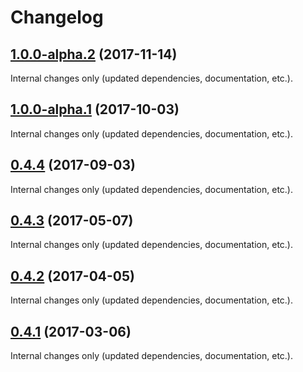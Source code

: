 Changelog
=========

## [1.0.0-alpha.2](https://github.com/ckeditor/ckeditor5-markdown-gfm/compare/v1.0.0-alpha.1...v1.0.0-alpha.2) (2017-11-14)

Internal changes only (updated dependencies, documentation, etc.).

## [1.0.0-alpha.1](https://github.com/ckeditor/ckeditor5-markdown-gfm/compare/v0.4.4...v1.0.0-alpha.1) (2017-10-03)

Internal changes only (updated dependencies, documentation, etc.).


## [0.4.4](https://github.com/ckeditor/ckeditor5-markdown-gfm/compare/v0.4.3...v0.4.4) (2017-09-03)

Internal changes only (updated dependencies, documentation, etc.).


## [0.4.3](https://github.com/ckeditor/ckeditor5-markdown-gfm/compare/v0.4.2...v0.4.3) (2017-05-07)

Internal changes only (updated dependencies, documentation, etc.).


## [0.4.2](https://github.com/ckeditor/ckeditor5-markdown-gfm/compare/v0.4.1...v0.4.2) (2017-04-05)

Internal changes only (updated dependencies, documentation, etc.).


## [0.4.1](https://github.com/ckeditor/ckeditor5-markdown-gfm/compare/v0.4.0...v0.4.1) (2017-03-06)

Internal changes only (updated dependencies, documentation, etc.).
